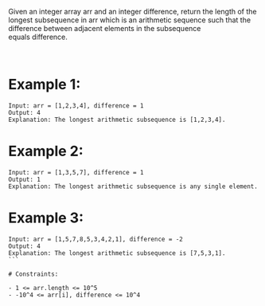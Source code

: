 ﻿Given an integer array arr and an integer difference, return the length of the longest subsequence in arr which is an arithmetic sequence such that the difference between adjacent elements in the subsequence equals difference.

 

# Example 1:
```
Input: arr = [1,2,3,4], difference = 1
Output: 4
Explanation: The longest arithmetic subsequence is [1,2,3,4].
```
# Example 2:
```
Input: arr = [1,3,5,7], difference = 1
Output: 1
Explanation: The longest arithmetic subsequence is any single element.
```
# Example 3:
```
Input: arr = [1,5,7,8,5,3,4,2,1], difference = -2
Output: 4
Explanation: The longest arithmetic subsequence is [7,5,3,1].
``` 

# Constraints:

- 1 <= arr.length <= 10^5
- -10^4 <= arr[i], difference <= 10^4